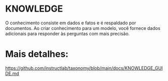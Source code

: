 # KNOWLEDGE

O conhecimento consiste em dados e fatos e é respaldado por documentos. Ao criar conhecimento para um modelo, você fornece dados adicionais para responder às perguntas com mais precisão.

# Mais detalhes:
https://github.com/instructlab/taxonomy/blob/main/docs/KNOWLEDGE_GUIDE.md
